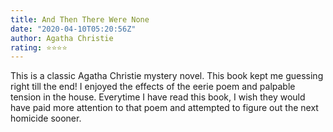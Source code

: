 ```yaml
---
title: And Then There Were None
date: "2020-04-10T05:20:56Z"
author: Agatha Christie
rating: ⭐⭐⭐⭐
---
```


<style>

</style>

This is a classic Agatha Christie mystery novel. This book kept me guessing right till the end! I enjoyed the effects of the eerie poem and palpable tension in the house. Everytime I have read this book, I wish they would have paid more attention to that poem and attempted to figure out the next homicide sooner.